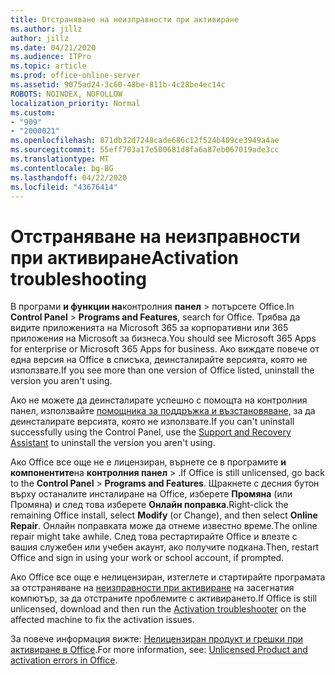 ```yaml
---
title: Отстраняване на неизправности при активиране
ms.author: jillz
author: jillz
ms.date: 04/21/2020
ms.audience: ITPro
ms.topic: article
ms.prod: office-online-server
ms.assetid: 9075ad24-3c60-48be-811b-4c28be4ec14c
ROBOTS: NOINDEX, NOFOLLOW
localization_priority: Normal
ms.custom:
- "909"
- "2000021"
ms.openlocfilehash: 871db32d7248cade686c12f524b409ce3949a4ae
ms.sourcegitcommit: 55eff703a17e500681d8fa6a87eb067019ade3cc
ms.translationtype: MT
ms.contentlocale: bg-BG
ms.lasthandoff: 04/22/2020
ms.locfileid: "43676414"
---
```

# <a name="activation-troubleshooting"></a><span data-ttu-id="d6015-102">Отстраняване на неизправности при активиране</span><span class="sxs-lookup"><span data-stu-id="d6015-102">Activation troubleshooting</span></span>

<span data-ttu-id="d6015-103">В програми **и функции на**контролния **панел** \> потърсете Office.</span><span class="sxs-lookup"><span data-stu-id="d6015-103">In **Control Panel** \> **Programs and Features**, search for Office.</span></span> <span data-ttu-id="d6015-104">Трябва да видите приложенията на Microsoft 365 за корпоративни или 365 приложения на Microsoft за бизнеса.</span><span class="sxs-lookup"><span data-stu-id="d6015-104">You should see Microsoft 365 Apps for enterprise or Microsoft 365 Apps for business.</span></span> <span data-ttu-id="d6015-105">Ако виждате повече от една версия на Office в списъка, деинсталирайте версията, която не използвате.</span><span class="sxs-lookup"><span data-stu-id="d6015-105">If you see more than one version of Office listed, uninstall the version you aren't using.</span></span>
  
<span data-ttu-id="d6015-106">Ако не можете да деинсталирате успешно с помощта на контролния панел, използвайте [помощника за поддръжка и възстановяване,](https://aka.ms/SARA-OfficeUninstall-Alchemy) за да деинсталирате версията, която не използвате.</span><span class="sxs-lookup"><span data-stu-id="d6015-106">If you can't uninstall successfully using the Control Panel, use the [Support and Recovery Assistant](https://aka.ms/SARA-OfficeUninstall-Alchemy) to uninstall the version you aren't using.</span></span>
  
<span data-ttu-id="d6015-107">Ако Office все още не е лицензиран, върнете се в програмите **и компонентите**на **контролния панел** \> .</span><span class="sxs-lookup"><span data-stu-id="d6015-107">If Office is still unlicensed, go back to the **Control Panel** \> **Programs and Features**.</span></span> <span data-ttu-id="d6015-108">Щракнете с десния бутон върху останалите инсталиране на Office, изберете **Промяна** (или Промяна) и след това изберете **Онлайн поправка**.</span><span class="sxs-lookup"><span data-stu-id="d6015-108">Right-click the remaining Office install, select **Modify** (or Change), and then select **Online Repair**.</span></span> <span data-ttu-id="d6015-109">Онлайн поправката може да отнеме известно време.</span><span class="sxs-lookup"><span data-stu-id="d6015-109">The online repair might take awhile.</span></span> <span data-ttu-id="d6015-110">След това рестартирайте Office и влезте с вашия служебен или учебен акаунт, ако получите подкана.</span><span class="sxs-lookup"><span data-stu-id="d6015-110">Then, restart Office and sign in using your work or school account, if prompted.</span></span>
  
<span data-ttu-id="d6015-111">Ако Office все още е нелицензиран, изтеглете и стартирайте програмата за отстраняване на [неизправности при активиране](https://aka.ms/SARA-OfficeActivation-Alchemy) на засегнатия компютър, за да отстраните проблемите с активирането.</span><span class="sxs-lookup"><span data-stu-id="d6015-111">If Office is still unlicensed, download and then run the [Activation troubleshooter](https://aka.ms/SARA-OfficeActivation-Alchemy) on the affected machine to fix the activation issues.</span></span>
  
<span data-ttu-id="d6015-112">За повече информация вижте: [Нелицензиран продукт и грешки при активиране в Office](https://support.office.com/article/0d23d3c0-c19c-4b2f-9845-5344fedc4380).</span><span class="sxs-lookup"><span data-stu-id="d6015-112">For more information, see: [Unlicensed Product and activation errors in Office](https://support.office.com/article/0d23d3c0-c19c-4b2f-9845-5344fedc4380).</span></span>
